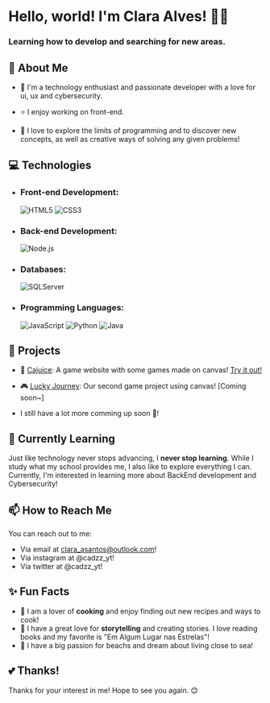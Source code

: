 # Hello, world! I'm Clara Alves! 👋😉
### Learning how to develop and searching for new areas.

## 🚀 About Me

- 🌈 I'm a technology enthusiast and passionate developer with a love for ui, ux and cybersecurity.<br>

- ⭐​ I enjoy working on front-end.<br>

- 🌠​ I love to explore the limits of programming and to discover new concepts, as well as creative ways of solving any given problems!

## 💻 Technologies

- ### Front-end Development: <br>
  ![HTML5](https://img.shields.io/badge/HTML5-E34F26?style=for-the-badge&logo=html5&logoColor=white)
  ![CSS3](https://img.shields.io/badge/CSS3-1572B6?style=for-the-badge&logo=css3&logoColor=white)

- ### Back-end Development: <br>
  ![Node.js](https://img.shields.io/badge/Node.js-339933?style=for-the-badge&logo=node.js&logoColor=white)

- ### Databases: <br>
  ![SQLServer](https://img.shields.io/badge/Microsoft_SQL_Server-CC2927?style=for-the-badge&logo=microsoft-sql-server&logoColor=white)

- ### Programming Languages: <br>
  ![JavaScript](https://img.shields.io/badge/JavaScript-F7DF1E?style=for-the-badge&logo=javascript&logoColor=black)
  ![Python](https://img.shields.io/badge/Python-3776AB?style=for-the-badge&logo=python&logoColor=white)
  ![Java](https://img.shields.io/badge/Java-007396?style=for-the-badge&logo=java&logoColor=white)

## 🔭 Projects

- 🥭​ [Cajuice](https://github.com/JoaoCussolim/Cajuice): A game website with some games made on canvas! [Try it out!](https://cajuice.netlify.app/)
- ​🎮​ [Lucky Journey](https://github.com/JoaoCussolim/lestGoGambling): Our second game project using canvas! [Coming soon~]

- I still have a lot more comming up soon 🤫!

## 🌱 Currently Learning

Just like technology never stops advancing, I **never stop learning**. While I study what my school provides me, I also like to explore everything I can. Currently, I'm interested in learning more about BackEnd development and Cybersecurity!

## 📫 How to Reach Me

You can reach out to me:
- Via email at clara_asantos@outlook.com!
- Via instagram at @cadzz_yt!
- Via twitter at @cadzz_yt!

## ✨ Fun Facts

- 🍲 I am a lover of **cooking** and enjoy finding out new recipes and ways to cook!
- 📖 I have a great love for **storytelling** and creating stories. I love reading books and my favorite is "Em Algum Lugar nas Estrelas"!
- 🌊​ I have a big passion for beachs and dream about living close to sea!

## 💕 Thanks!

Thanks for your interest in me!
Hope to see you again. 😊

